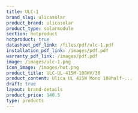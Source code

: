 ```yaml
---
title: ULC-1
brand_slug: ulicasolar
product_brand: ulicasolar
product_type: solarmodule
section: hotproduct
hotproduct: true
datasheet_pdf_link: /files/pdf/ulc-1.pdf
installation_pdf_link: /images/pdf.pdf
warranty_pdf_link: /images/pdf.pdf
image: /images/ulc-1.png
icon_image: /images/hot.png
product_title: ULC-UL-415M-108HV/30
product_content: Ulica UL 415W Mono 108half-...
draft: true
layout: brand-details
product_price: 140.5
type: products
---
```

